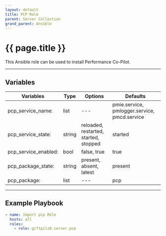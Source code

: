 ```yaml
---
layout: default
title: PCP Role
parent: Server Collection
grand_parent: Ansible
---
```


# {{ page.title }}

This Ansible role can be used to install Performance Co-Pilot.

______________________________________________________________________

## Variables

| Variables            | Type   | Options                               | Defaults                                     |
| -------------------- | ------ | ------------------------------------- | -------------------------------------------- |
| pcp_service_name:    | list   | ---                                   | pmie.service, pmlogger.service, pmcd.service |
| pcp_service_state:   | string | reloaded, restarted, started, stopped | started                                      |
| pcp_service_enabled: | bool   | false, true                           | true                                         |
| pcp_package_state:   | string | present, absent, latest               | present                                      |
| pcp_package:         | list   | ---                                   | pcp                                          |

______________________________________________________________________

## Example Playbook

```yaml
- name: Import pcp Role
  hosts: all
  roles:
    - role: giftpilz0.server.pcp
```
